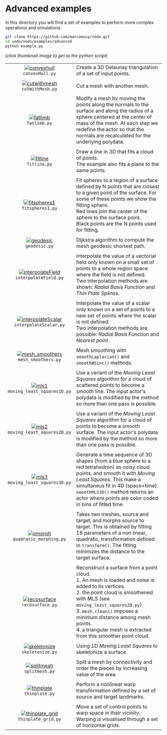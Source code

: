 # Advanced examples
In this directory you will find a set of examples to perform more complex operations and simulations.
```bash
git clone https://github.com/marcomusy/vedo.git
cd vedo/vedo/examples/advanced
python example.py
```
(_click thumbnail image to get to the python script_)

|    |    |
|:-------------:|:-----|
| [![convexhull](https://user-images.githubusercontent.com/32848391/51932732-068cc700-2400-11e9-9b68-30294a4fa4e3.png)](https://github.com/marcomusy/vedo/blob/master/vedo/examples/advanced/convexHull.py)<br/> `convexHull.py`                      | Create a 3D Delaunay triangulation of a set of input points. |
|    |    |
| [![cutwithmesh](https://user-images.githubusercontent.com/32848391/51858160-4d14ef80-2334-11e9-8b9a-f76e1816966a.png)](https://github.com/marcomusy/vedo/blob/master/vedo/examples/advanced/cutWithMesh.py)<br/> `cutWithMesh.py`                   | Cut a mesh with another mesh. |
|    |    |
| [![fatlimb](https://user-images.githubusercontent.com/32848391/50738945-7335ec80-11d9-11e9-9d3f-c6c19df8f10d.jpg)](https://github.com/marcomusy/vedo/blob/master/vedo/examples/advanced/fatlimb.py)<br/> `fatlimb.py`                               | Modify a mesh by moving the points along the normals to the surface and along the radius of a sphere centered at the center of mass of the mesh. At each step we redefine the actor so that the normals are recalculated for the underlying polydata.|
|    |    |
| [![fitline](https://user-images.githubusercontent.com/32848391/50738864-c0658e80-11d8-11e9-8754-c670f1f331d6.jpg)](https://github.com/marcomusy/vedo/blob/master/vedo/examples/advanced/fitline.py)<br/> `fitline.py`           | Draw a line in 3D that fits a cloud of points. <br/>The example also fits a plane to the same points.|
|    |    |
| [![fitspheres1](https://user-images.githubusercontent.com/32848391/50738943-687b5780-11d9-11e9-87a6-054e0fe76241.jpg)](https://github.com/marcomusy/vedo/blob/master/vedo/examples/advanced/fitspheres1.py)<br/> `fitspheres1.py`                   | Fit spheres to a region of a surface defined by N points that are closest to a given point of the surface. For some of these points we show the fitting sphere.<br/>Red lines join the center of the sphere to the surface point. <br/>Black points are the N points used for fitting. |
|    |    |
| [![geodesic](https://user-images.githubusercontent.com/32848391/51855637-015f4780-232e-11e9-92ca-053a558e7f70.png)](https://github.com/marcomusy/vedo/blob/master/vedo/examples/advanced/geodesic.py)<br/> `geodesic.py`                            | Dijkstra algorithm to compute the mesh geodesic shortest path. |
|    |    |
| [![interpolateField](https://user-images.githubusercontent.com/32848391/52416117-25b6e300-2ae9-11e9-8d86-575b97e543c0.png)](https://github.com/marcomusy/vedo/blob/master/vedo/examples/advanced/interpolateField.py)<br/> `interpolateField.py`    | Interpolate the value of a vectorial field only known on a small set of points to a whole region space where the field is not defined. <br>Two interpolation methods are shown: _Radial Basis Function_ and _Thin Plate Splines_.|
|    |    |
| [![interpolateScalar](https://user-images.githubusercontent.com/32848391/50738940-687b5780-11d9-11e9-9739-b084c5cfffaa.jpg)](https://github.com/marcomusy/vedo/blob/master/vedo/examples/advanced/interpolateScalar.py)<br/> `interpolateScalar.py` | Interpolate the value of a scalar only known on a set of points to a new set of points where the scalar is not defined. <br>Two interpolation methods are possible: _Radial Basis Function_ and _Nearest point_.|
|    |    |
| [![mesh_smoothers](https://user-images.githubusercontent.com/32848391/50738939-67e2c100-11d9-11e9-90cb-716ff3f03f67.jpg)](https://github.com/marcomusy/vedo/blob/master/vedo/examples/advanced/mesh_smoothers.py)<br/> `mesh_smoothers.py`          | Mesh smoothing with `smoothLaplacian()` and `smoothWSinc()` methods. |
|    |    |
| [![mls1](https://user-images.githubusercontent.com/32848391/50738937-61544980-11d9-11e9-8be8-8826032b8baf.jpg)](https://github.com/marcomusy/vedo/blob/master/vedo/examples/advanced/moving_least_squares1D.py)<br/> `moving_least_squares1D.py`    | Use a variant of the _Moving Least Squares_ algorithm for a cloud of scattered points to become a smooth line. The input actor's polydata is modified by the method so more than one pass is possible. |
|    |    |
| [![mls2](https://user-images.githubusercontent.com/32848391/50738936-61544980-11d9-11e9-9efb-e2a923762b72.jpg)](https://github.com/marcomusy/vedo/blob/master/vedo/examples/advanced/moving_least_squares2D.py)<br/> `moving_least_squares2D.py`    | Use a variant of the _Moving Least Squares_ algorithm for a cloud of points to become a smooth surface. The input actor's polydata is modified by the method so more than one pass is possible.|
|    |    |
| [![mls3](https://user-images.githubusercontent.com/32848391/50738935-61544980-11d9-11e9-9c20-f2ce944d2238.jpg)](https://github.com/marcomusy/vedo/blob/master/vedo/examples/advanced/moving_least_squares3D.py)<br/> `moving_least_squares3D.py`    | Generate a time sequence of 3D shapes (from a blue sphere to a red tetrahedron) as noisy cloud points, and smooth it with _Moving Least Squares_. This make a simultaneus fit in 4D (space+time). <br>`smoothMLS3D()` method returns an actor where points are color coded in bins of fitted time. |
|    |    |
| [![qmorph](https://user-images.githubusercontent.com/32848391/50738890-db380300-11d8-11e9-9cef-4c1276cca334.jpg)](https://github.com/marcomusy/vedo/blob/master/vedo/examples/advanced/quadratic_morphing.py)<br/> `quadratic_morphing.py`          | Takes two meshes, source and target, and morphs source to target. This is obtained by fitting 18 parameters of a non linear, quadratic, transformation defined in `transform()`. The fitting minimizes the distance to the target surface.|
|    |    |
| [![recosurface](https://user-images.githubusercontent.com/32848391/50738889-db380300-11d8-11e9-8854-2e3c70aefeb9.jpg)](https://github.com/marcomusy/vedo/blob/master/vedo/examples/advanced/recosurface.py)<br/> `recosurface.py`                   | Reconstruct a surface from a point cloud.<br>1. An mesh is loaded and noise is added to its vertices. <br>2. the point cloud is smoothened with MLS (see `moving_least_squares2D.py`) <br>3. `mesh.clean()` imposes a minimum distance among mesh points. <br>4. a triangular mesh is extracted from this smoother point cloud.|
|    |    |
| [![skeletonize](https://user-images.githubusercontent.com/32848391/50738888-db380300-11d8-11e9-86dd-742c1b887337.jpg)](https://github.com/marcomusy/vedo/blob/master/vedo/examples/advanced/skeletonize.py)<br/> `skeletonize.py`                   | Using 1D _Moving Least Squares_ to skeletonize a surface. |
|    |    |
| [![splitmesh](https://user-images.githubusercontent.com/32848391/52141626-97f57680-2656-11e9-80ea-fcd3571a6422.png)](https://github.com/marcomusy/vedo/blob/master/vedo/examples/advanced/splitmesh.py)<br/> `splitmesh.py`                         | Split a mesh by connectivity and order the pieces by increasing value of the area. |
|    |    |
| [![thinplate](https://user-images.githubusercontent.com/32848391/51403917-34495480-1b52-11e9-956c-918c7805a9b5.png)](https://github.com/marcomusy/vedo/blob/master/vedo/examples/advanced/thinplate.py)<br/> `thinplate.py`                         | Perform a nonlinear warp transformation defined by a set of source and target landmarks. |
|    |    |
| [![thinplate_grid](https://user-images.githubusercontent.com/32848391/51433540-d188b380-1c4c-11e9-81e7-a1cf4642c54b.png)](https://github.com/marcomusy/vedo/blob/master/vedo/examples/advanced/thinplate_grid.py)<br/> `thinplate_grid.py`          | Move a set of control points to warp space in their vicinity. Warping is visualised through a set of horizontal grids. |
